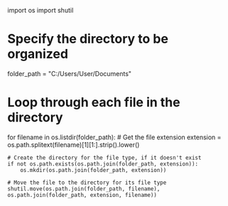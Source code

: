 import os
import shutil

# Specify the directory to be organized
folder_path = "C:/Users/User/Documents"

# Loop through each file in the directory
for filename in os.listdir(folder_path):
    # Get the file extension
    extension = os.path.splitext(filename)[1][1:].strip().lower()

    # Create the directory for the file type, if it doesn't exist
    if not os.path.exists(os.path.join(folder_path, extension)):
        os.mkdir(os.path.join(folder_path, extension))

    # Move the file to the directory for its file type
    shutil.move(os.path.join(folder_path, filename), os.path.join(folder_path, extension, filename))

